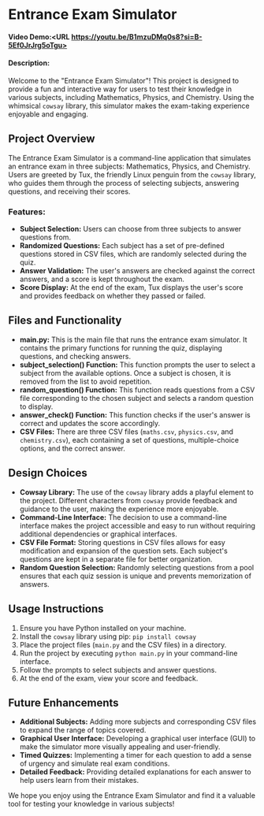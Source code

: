 
# Entrance Exam Simulator
#### Video Demo:<URL https://youtu.be/B1mzuDMq0s8?si=B-5Ef0JrJrg5oTgu>
#### Description:
Welcome to the "Entrance Exam Simulator"! This project is designed to provide a fun and interactive way for users to test their knowledge in various subjects, including Mathematics, Physics, and Chemistry. Using the whimsical `cowsay` library, this simulator makes the exam-taking experience enjoyable and engaging.

## Project Overview
The Entrance Exam Simulator is a command-line application that simulates an entrance exam in three subjects: Mathematics, Physics, and Chemistry. Users are greeted by Tux, the friendly Linux penguin from the `cowsay` library, who guides them through the process of selecting subjects, answering questions, and receiving their scores.

### Features:
- **Subject Selection:** Users can choose from three subjects to answer questions from.
- **Randomized Questions:** Each subject has a set of pre-defined questions stored in CSV files, which are randomly selected during the quiz.
- **Answer Validation:** The user's answers are checked against the correct answers, and a score is kept throughout the exam.
- **Score Display:** At the end of the exam, Tux displays the user's score and provides feedback on whether they passed or failed.

## Files and Functionality
- **main.py:** This is the main file that runs the entrance exam simulator. It contains the primary functions for running the quiz, displaying questions, and checking answers.
- **subject_selection() Function:** This function prompts the user to select a subject from the available options. Once a subject is chosen, it is removed from the list to avoid repetition.
- **random_question() Function:** This function reads questions from a CSV file corresponding to the chosen subject and selects a random question to display.
- **answer_check() Function:** This function checks if the user's answer is correct and updates the score accordingly.
- **CSV Files:** There are three CSV files (`maths.csv`, `physics.csv`, and `chemistry.csv`), each containing a set of questions, multiple-choice options, and the correct answer.

## Design Choices
- **Cowsay Library:** The use of the `cowsay` library adds a playful element to the project. Different characters from `cowsay` provide feedback and guidance to the user, making the experience more enjoyable.
- **Command-Line Interface:** The decision to use a command-line interface makes the project accessible and easy to run without requiring additional dependencies or graphical interfaces.
- **CSV File Format:** Storing questions in CSV files allows for easy modification and expansion of the question sets. Each subject's questions are kept in a separate file for better organization.
- **Random Question Selection:** Randomly selecting questions from a pool ensures that each quiz session is unique and prevents memorization of answers.

## Usage Instructions
1. Ensure you have Python installed on your machine.
2. Install the `cowsay` library using pip: `pip install cowsay`
3. Place the project files (`main.py` and the CSV files) in a directory.
4. Run the project by executing `python main.py` in your command-line interface.
5. Follow the prompts to select subjects and answer questions.
6. At the end of the exam, view your score and feedback.

## Future Enhancements
- **Additional Subjects:** Adding more subjects and corresponding CSV files to expand the range of topics covered.
- **Graphical User Interface:** Developing a graphical user interface (GUI) to make the simulator more visually appealing and user-friendly.
- **Timed Quizzes:** Implementing a timer for each question to add a sense of urgency and simulate real exam conditions.
- **Detailed Feedback:** Providing detailed explanations for each answer to help users learn from their mistakes.

We hope you enjoy using the Entrance Exam Simulator and find it a valuable tool for testing your knowledge in various subjects!
